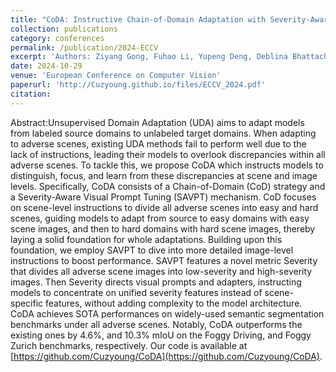 ```yaml
---
title: "CoDA: Instructive Chain-of-Domain Adaptation with Severity-Aware Visual Prompt Tuning"
collection: publications
category: conferences
permalink: /publication/2024-ECCV
excerpt: 'Authors: Ziyang Gong, Fuhao Li, Yupeng Deng, Deblina Bhattacharjee, Xianzheng Ma, Xiangwei Zhu & Zhenming Ji'
date: 2024-10-29
venue: 'European Conference on Computer Vision'
paperurl: 'http://Cuzyoung.github.io/files/ECCV_2024.pdf'
citation: 
---
```


Abstract:Unsupervised Domain Adaptation (UDA) aims to adapt models from labeled source domains to unlabeled target domains. When adapting to adverse scenes, existing UDA methods fail to perform well due to the lack of instructions, leading their models to overlook discrepancies within all adverse scenes. To tackle this, we propose CoDA which instructs models to distinguish, focus, and learn from these discrepancies at scene and image levels. Specifically, CoDA consists of a Chain-of-Domain (CoD) strategy and a Severity-Aware Visual Prompt Tuning (SAVPT) mechanism. CoD focuses on scene-level instructions to divide all adverse scenes into easy and hard scenes, guiding models to adapt from source to easy domains with easy scene images, and then to hard domains with hard scene images, thereby laying a solid foundation for whole adaptations. Building upon this foundation, we employ SAVPT to dive into more detailed image-level instructions to boost performance. SAVPT features a novel metric Severity that divides all adverse scene images into low-severity and high-severity images. Then Severity directs visual prompts and adapters, instructing models to concentrate on unified severity features instead of scene-specific features, without adding complexity to the model architecture. CoDA achieves SOTA performances on widely-used semantic segmentation benchmarks under all adverse scenes. Notably, CoDA outperforms the existing ones by 4.6%, and 10.3% mIoU on the Foggy Driving, and Foggy Zurich benchmarks, respectively. Our code is available at [https://github.com/Cuzyoung/CoDA](https://github.com/Cuzyoung/CoDA).